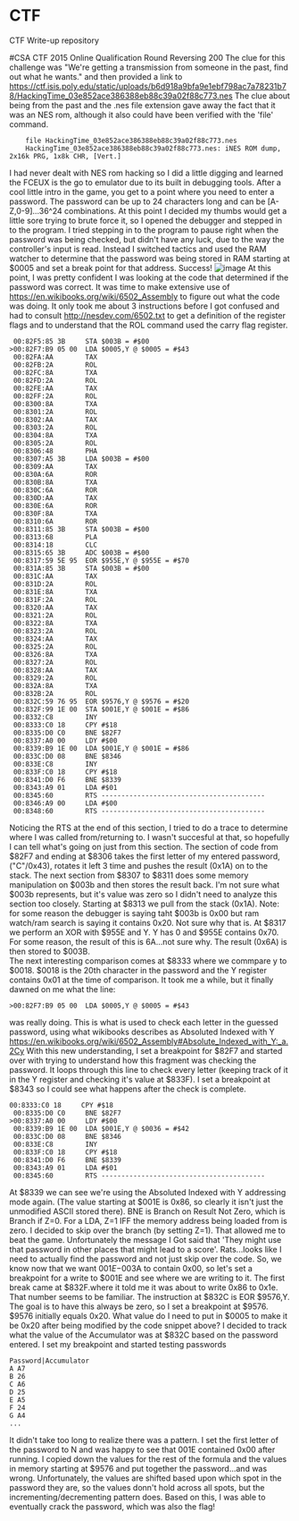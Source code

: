 # CTF
CTF Write-up repository

#CSA CTF 2015 Online Qualification Round
Reversing 200
The clue for this challenge was "We're getting a transmission from someone in the past, find out what he wants." and then provided a link to https://ctf.isis.poly.edu/static/uploads/b6d918a9bfa9e1ebf798ac7a78231b78/HackingTime_03e852ace386388eb88c39a02f88c773.nes
The clue about being from the past and the .nes file extension gave away the fact that it was an NES rom, although it also could have been verified with the 'file' command.
```
    file HackingTime_03e852ace386388eb88c39a02f88c773.nes 
    HackingTime_03e852ace386388eb88c39a02f88c773.nes: iNES ROM dump, 2x16k PRG, 1x8k CHR, [Vert.]
```

I had never dealt with NES rom hacking so I did a little digging and learned the FCEUX is the go to emulator due to its built in debugging tools.  After a cool little intro in the game, you get to a point where you need to enter a password.  The password can be up to 24 characters long and can be [A-Z,0-9]...36^24 combinations.    At this point I decided my thumbs would get a little sore trying to brute force it, so I opened the debugger and stepped in to the program.  I tried stepping in to the program to pause right when the password was being checked, but didn't have any luck, due to the way the controller's input is read.  Instead I switched tactics and used the RAM watcher to determine that the password was being stored in RAM starting at $0005 and set a break point for that address.  Success!
![image](http://i.imgur.com/62zeV37.png)
At this point, I was pretty confident I was looking at the code that determined if the password was correct.  It was time to make extensive use of https://en.wikibooks.org/wiki/6502_Assembly to figure out what the code was doing.
It only took me about 3 instructions before I got confused and had to consult http://nesdev.com/6502.txt to get a definition of the register flags and to understand that the ROL command used the carry flag register.
```
 00:82F5:85 3B     STA $003B = #$00
>00:82F7:B9 05 00  LDA $0005,Y @ $0005 = #$43
 00:82FA:AA        TAX
 00:82FB:2A        ROL
 00:82FC:8A        TXA
 00:82FD:2A        ROL
 00:82FE:AA        TAX
 00:82FF:2A        ROL
 00:8300:8A        TXA
 00:8301:2A        ROL
 00:8302:AA        TAX
 00:8303:2A        ROL
 00:8304:8A        TXA
 00:8305:2A        ROL
 00:8306:48        PHA
 00:8307:A5 3B     LDA $003B = #$00
 00:8309:AA        TAX
 00:830A:6A        ROR
 00:830B:8A        TXA
 00:830C:6A        ROR
 00:830D:AA        TAX
 00:830E:6A        ROR
 00:830F:8A        TXA
 00:8310:6A        ROR
 00:8311:85 3B     STA $003B = #$00
 00:8313:68        PLA
 00:8314:18        CLC
 00:8315:65 3B     ADC $003B = #$00
 00:8317:59 5E 95  EOR $955E,Y @ $955E = #$70
 00:831A:85 3B     STA $003B = #$00
 00:831C:AA        TAX
 00:831D:2A        ROL
 00:831E:8A        TXA
 00:831F:2A        ROL
 00:8320:AA        TAX
 00:8321:2A        ROL
 00:8322:8A        TXA
 00:8323:2A        ROL
 00:8324:AA        TAX
 00:8325:2A        ROL
 00:8326:8A        TXA
 00:8327:2A        ROL
 00:8328:AA        TAX
 00:8329:2A        ROL
 00:832A:8A        TXA
 00:832B:2A        ROL
 00:832C:59 76 95  EOR $9576,Y @ $9576 = #$20
 00:832F:99 1E 00  STA $001E,Y @ $001E = #$86
 00:8332:C8        INY
 00:8333:C0 18     CPY #$18
 00:8335:D0 C0     BNE $82F7
 00:8337:A0 00     LDY #$00
 00:8339:B9 1E 00  LDA $001E,Y @ $001E = #$86
 00:833C:D0 08     BNE $8346
 00:833E:C8        INY
 00:833F:C0 18     CPY #$18
 00:8341:D0 F6     BNE $8339
 00:8343:A9 01     LDA #$01
 00:8345:60        RTS -----------------------------------------
 00:8346:A9 00     LDA #$00
 00:8348:60        RTS -----------------------------------------
```
Noticing the RTS at the end of this section, I tried to do a trace to determine where I was called from/returning to.  I wasn't succesful at that, so hopefully I can tell what's going on just from this section.
The section of code from $82F7 and ending at $8306 takes the first letter of my entered password, ("C"/0x43), rotates it left 3 time and pushes the result (0x1A) on to the stack.
The next section from $8307 to $8311 does some memory manipulation on $003b and then stores the result back.  I'm not sure what $003b represents, but it's value was zero so I didn't need to analyze this section too closely.
Starting at $8313 we pull from the stack (0x1A).  Note: for some reason the debugger is saying taht $003b is 0x00 but ram watch/ram search is saying it contains 0x20.  Not sure why that is.
At $8317 we perform an XOR with $955E and Y.  Y has 0 and $955E contains 0x70.  For some reason, the result of this is 6A...not sure why.  The result (0x6A) is then stored to $003B.  
The next interesting comparison comes at $8333 where we commpare y to $0018.  $0018 is the 20th character in the password and the Y register contains 0x01 at the time of comparison.
It took me a while, but it finally dawned on me what the line:
```
>00:82F7:B9 05 00  LDA $0005,Y @ $0005 = #$43
```
was really doing.  This is what is used to check each letter in the guessed password, using what wikibooks describes as Absoluted Indexed with Y https://en.wikibooks.org/wiki/6502_Assembly#Absolute_Indexed_with_Y:_a.2Cy
With this new understanding, I set a breakpoint for $82F7 and started over with trying to understand how this fragment was checking the password.  It loops through this line to check every letter (keeping track of it in the Y register and checking it's value at $833F).  I set a breakpoint at $8343 so I could see what happens after the check is complete.
```
00:8333:C0 18     CPY #$18
 00:8335:D0 C0     BNE $82F7
>00:8337:A0 00     LDY #$00
 00:8339:B9 1E 00  LDA $001E,Y @ $0036 = #$42
 00:833C:D0 08     BNE $8346
 00:833E:C8        INY
 00:833F:C0 18     CPY #$18
 00:8341:D0 F6     BNE $8339
 00:8343:A9 01     LDA #$01
 00:8345:60        RTS -----------------------------------------
 ```
At $8339 we can see we're using the Absoluted Indexed with Y addressing mode again.  (The value starting at $001E is 0x86, so clearly it isn't just the unmodified ASCII stored there).
BNE is Branch on Result Not Zero, which is Branch if Z=0.  For a LDA, Z=1 IFF the memory address being loaded from is zero.  I decided to skip over the branch (by setting Z=1).  That allowed me to beat the game.  Unfortunately the message I Got said that 'They might use that password in other places that might lead to a score'.  Rats...looks like I need to actually find the password and not just skip over the code.  So, we know now that we want $001E-$003A to contain 0x00, so let's set a breakpoint for a write to $001E and see where we are writing to it.  The first break came at $832F.where it told me it was about to write 0x86 to 0x1e.  That number seems to be familiar.
The instruction at $832C is EOR $9576,Y.  The goal is to have this always be zero, so I set a breakpoint at $9576.  $9576 initially equals 0x20.  What value do I need to put in $0005 to make it be 0x20 after being modified by the code snippet above?
I decided to track what the value of the Accumulator was at $832C based on the password entered.
I set my breakpoint and started testing passwords
```
Password|Accumulator
A A7
B 26
C A6
D 25
E A5
F 24
G A4
...
```
It didn't take too long to realize there was a pattern.  I set the first letter of the password to N and was happy to see that 001E contained 0x00 after running.  I copied down the values for the rest of the formula and the values in memory starting at $9576 and put together the password...and was wrong.
Unfortunately, the values are shifted based upon which spot in the password they are, so the values donn't hold across all spots, but the incrementing/decrementing pattern does.  Based on this, I was able to eventually crack the password, which was also the flag!

